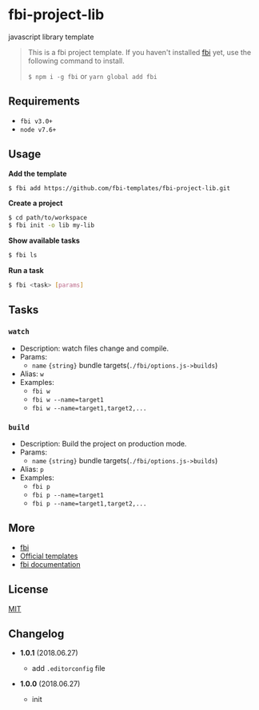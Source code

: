# fbi-project-lib

javascript library template

> This is a fbi project template. If you haven't installed [fbi](https://github.com/AlloyTeam/fbi) yet, use the following command to install.
>
> `$ npm i -g fbi` or `yarn global add fbi`

## Requirements

- `fbi v3.0+`
- `node v7.6+`

## Usage

**Add the template**

```bash
$ fbi add https://github.com/fbi-templates/fbi-project-lib.git  
```

**Create a project**

```bash
$ cd path/to/workspace
$ fbi init -o lib my-lib  
```

**Show available tasks**

```bash
$ fbi ls
```

**Run a task**

```bash
$ fbi <task> [params]
```

## Tasks

### `watch`

- Description: watch files change and compile.
- Params:
  - `name` `{string}` bundle targets(`./fbi/options.js->builds`)
- Alias: `w`
- Examples:
  - `fbi w`
  - `fbi w --name=target1`
  - `fbi w --name=target1,target2,...`

### `build`

- Description: Build the project on production mode.
- Params:
  - `name` `{string}` bundle targets(`./fbi/options.js->builds`)
- Alias: `p`
- Examples:
  - `fbi p`
  - `fbi p --name=target1`
  - `fbi p --name=target1,target2,...`

## More

- [fbi](https://github.com/AlloyTeam/fbi)
- [Official templates](https://github.com/fbi-templates)
- [fbi documentation](https://neikvon.gitbooks.io/fbi/content/)

## License

[MIT](https://opensource.org/licenses/MIT)

## Changelog

- **1.0.1** (2018.06.27)
  - add `.editorconfig` file

- **1.0.0** (2018.06.27)
  - init
